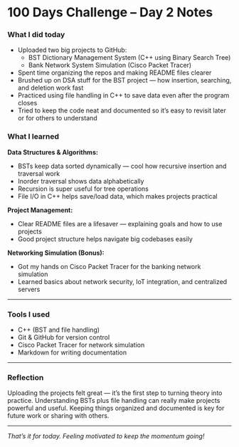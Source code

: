 
# 100 Days Challenge – Day 2 Notes

### What I did today

- Uploaded two big projects to GitHub:
  - BST Dictionary Management System (C++ using Binary Search Tree)
  - Bank Network System Simulation (Cisco Packet Tracer)
- Spent time organizing the repos and making README files clearer
- Brushed up on DSA stuff for the BST project — how insertion, searching, and deletion work fast
- Practiced using file handling in C++ to save data even after the program closes
- Tried to keep the code neat and documented so it’s easy to revisit later or for others to understand



### What I learned

**Data Structures & Algorithms:**

- BSTs keep data sorted dynamically — cool how recursive insertion and traversal work
- Inorder traversal shows data alphabetically
- Recursion is super useful for tree operations
- File I/O in C++ helps save/load data, which makes projects practical

**Project Management:**

- Clear README files are a lifesaver — explaining goals and how to use projects
- Good project structure helps navigate big codebases easily

**Networking Simulation (Bonus):**

- Got my hands on Cisco Packet Tracer for the banking network simulation
- Learned basics about network security, IoT integration, and centralized servers

---

### Tools I used

- C++ (BST and file handling)
- Git & GitHub for version control
- Cisco Packet Tracer for network simulation
- Markdown for writing documentation

---

### Reflection

Uploading the projects felt great — it’s the first step to turning theory into practice. Understanding BSTs plus file handling can really make projects powerful and useful. Keeping things organized and documented is key for future work or sharing with others.

---

*That’s it for today. Feeling motivated to keep the momentum going!*
